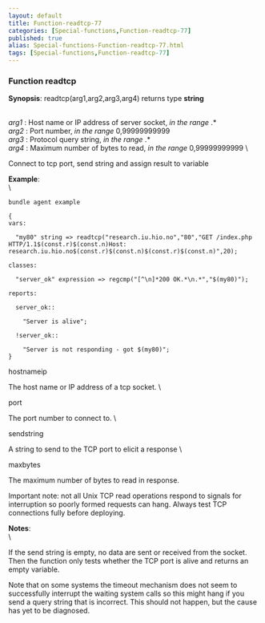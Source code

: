 ```yaml
---
layout: default
title: Function-readtcp-77
categories: [Special-functions,Function-readtcp-77]
published: true
alias: Special-functions-Function-readtcp-77.html
tags: [Special-functions,Function-readtcp-77]
---
```


### Function readtcp

**Synopsis**: readtcp(arg1,arg2,arg3,arg4) returns type **string**

\
 *arg1* : Host name or IP address of server socket, *in the range* .\* \
 *arg2* : Port number, *in the range* 0,99999999999 \
 *arg3* : Protocol query string, *in the range* .\* \
 *arg4* : Maximum number of bytes to read, *in the range* 0,99999999999
\

Connect to tcp port, send string and assign result to variable

**Example**:\
 \

~~~~ {.verbatim}
bundle agent example

{     
vars:

  "my80" string => readtcp("research.iu.hio.no","80","GET /index.php HTTP/1.1$(const.r)$(const.n)Host: research.iu.hio.no$(const.r)$(const.n)$(const.r)$(const.n)",20);

classes:

  "server_ok" expression => regcmp("[^\n]*200 OK.*\n.*","$(my80)");

reports:

  server_ok::

    "Server is alive";

  !server_ok::

    "Server is not responding - got $(my80)";
}
~~~~

hostnameip

The host name or IP address of a tcp socket. \

port

The port number to connect to. \

sendstring

A string to send to the TCP port to elicit a response \

maxbytes

The maximum number of bytes to read in response.

Important note: not all Unix TCP read operations respond to signals for
interruption so poorly formed requests can hang. Always test TCP
connections fully before deploying.

**Notes**:\
 \

If the send string is empty, no data are sent or received from the
socket. Then the function only tests whether the TCP port is alive and
returns an empty variable.

Note that on some systems the timeout mechanism does not seem to
successfully interrupt the waiting system calls so this might hang if
you send a query string that is incorrect. This should not happen, but
the cause has yet to be diagnosed.
